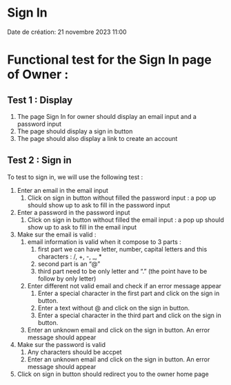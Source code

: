 # Sign In

Date de création: 21 novembre 2023 11:00

# **Functional test for the Sign In page of Owner :**

## Test 1 : Display

1. The page Sign In for owner should display an email input and a password input
2. The page should display a sign in button
3. The page should also display a link to create an account

## Test 2 : Sign in

To test to sign in, we will use the following test :

1. Enter an email in the email input
    1. Click on sign in button without filled the password input : a pop up should show up to ask to fill in the password input
2. Enter a password in the password input
    1. Click on sign in button without filled the email input : a pop up should show up to ask to fill in the email input
3. Make sur the email is valid :
    1. email information is valid when it compose to 3 parts :
        1. first part we can have letter, number, capital letters and this characters : /, +, -, _, *
        2. second part is an “@”
        3. third part need to be only letter and “.” (the point have to be follow by only letter)
    2. Enter different not valid email and check if an error message appear
        1. Enter a special character in the first part and click on the sign in button.
        2. Enter a text without @ and click on the sign in button.
        3. Enter a special character in the third part and click on the sign in button.
    3. Enter an unknown email and click on the sign in button. An error message should appear
4. Make sur the password is valid
    1. Any characters should be accpet
    2. Enter an unknown email and click on the sign in button. An error message should appear
5. Click on sign in button should redirect you to the owner home page